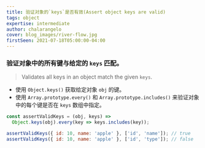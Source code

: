 ```yaml
---
title: 验证对象的`keys`是否有效(Assert object keys are valid)
tags: object
expertise: intermediate
author: chalarangelo
cover: blog_images/river-flow.jpg
firstSeen: 2021-07-18T05:00:00-04:00
---
```


### 验证对象中的所有键与给定的 `keys` 匹配。
> Validates all keys in an object match the given `keys`.

- 使用 `Object.keys()` 获取给定对象 `obj` 的键。
- 使用 `Array.prototype.every()` 和 `Array.prototype.includes()` 来验证对象中的每个键是否在 `keys` 数组中指定。

```js
const assertValidKeys = (obj, keys) =>
  Object.keys(obj).every(key => keys.includes(key));
```

```js
assertValidKeys({ id: 10, name: 'apple' }, ['id', 'name']); // true
assertValidKeys({ id: 10, name: 'apple' }, ['id', 'type']); // false
```
